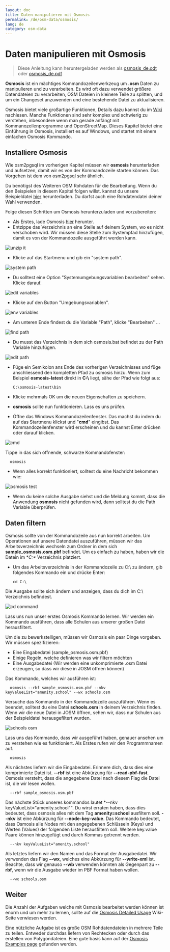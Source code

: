 ```yaml
---
layout: doc
title: Daten manipulieren mit Osmosis
permalink: /de/osm-data/osmosis/
lang: de
category: osm-data
---
```


Daten manipulieren mit Osmosis
===============================

> Diese Anleitung kann heruntergeladen werden als [osmosis_de.odt](/files/osmosis_de.odt) oder [osmosis_de.pdf](/files/osmosis_de.pdf)  

**Osmosis** ist ein mächtiges Kommandozeilenwerkzeug um **.osm** Daten zu manipulieren und zu verarbeiten. Es wird oft dazu verwendet größere Datendateien zu verarbeiten, OSM Dateien in kleinere Teile zu splitten, und um ein Changeset anzuwenden und eine bestehende Datei zu aktualisieren.  

Osmosis bietet viele großartige Funktionen, Details dazu kannst du im [Wiki](http://wiki.openstreetmap.org/wiki/Osmosis/Detailed_Usage_0.41) nachlesen. Manche Funktionen sind sehr komplex und schwierig zu verstehen, inbesondere wenn man gerade anfängt mit Kommanozeilenprogramme und OpenStreetMap. Dieses Kapitel bietet eine Einführung in Osmosis, installiert es auf Windows, und startet mit einem einfachen Osmosis Kommando.  

Installiere Osmosis
----------------

Wie osm2pgsql im vorherigen Kapitel müssen wir **osmosis** herunterladen und aufsetzen, damit wir es von der Kommandozeile starten können. Das Vorgehen ist dem von osm2pgsql sehr ähnlich.  

Du benötigst des Weiteren OSM Rohdaten für die Bearbeitung. Wenn du den Beispielen in diesem Kapitel folgen willst. kannst du unsere Beispieldatei [hier](/files/sample_osmosis.osm.pbf) herunterladen. Du darfst auch eine Rohdatendatei deiner Wahl verwenden.  

Folge diesen Schritten um Osmosis herunterzuladen und vorzubereiten:  

- Als Erstes, lade Osmosis [hier](http://bretth.dev.openstreetmap.org/osmosis-build/osmosis-latest.zip) herunter.  
- Entzippe das Verzeichnis an eine Stelle auf deinem System, wo es nicht verschoben wird. Wir müssen diese Stelle zum Systempfad hinzufügen, damit es von der Kommandozeile ausgeführt werden kann.  

![unzip it][]

- Klicke auf das Startmenu und gib ein "system path".  

![system path][]

- Du solltest eine Option "Systemumgebungsvariablen bearbeiten" sehen. Klicke darauf.  

![edit variables][]

- Klicke auf den Button "Umgebungsvariablen".  

![env variables][]

- Am unteren Ende findest du die Variable "Path", klicke "Bearbeiten" ...  

![find path][]

- Du musst das Verzeichnis in dem sich osmosis.bat befindet zu der Path Variable hinzufügen.  

![edit path][]

- Füge ein Semikolon ans Ende des vorherigen Verzeichnisses und füge  anschliessend den kompletten Pfad zu osmosis hinzu. Wenn zum Beispiel **osmosis-latest** direkt in **C:\\** liegt, sähe der Pfad wie folgt aus:  
	
      C:\osmosis-latest\bin

- Klicke mehrmals OK um die neuen Eigenschaften zu speichern.  
- **osmosis** sollte nun funktionieren. Lass es uns prüfen.  
- Öffne das Windows Kommandozeilenfenster. Das machst du indem du auf das Startmenu klickst und "**cmd**" eingibst. Das Kommandozeilenfenster wird erscheinen und du kannst Enter drücken oder darauf klicken.  

![cmd][]

Tippe in das sich öffnende, schwarze Kommandofenster:  

      osmosis

- Wenn alles korrekt funktioniert, solltest du eine Nachricht bekommen wie:  

![osmosis test][]

- Wenn du keine solche Ausgabe siehst und die Meldung kommt, dass die Anwendung **osmosis** nicht gefunden wird, dann solltest du die Path Variable überprüfen.  

Daten filtern
---------------

Osmosis sollte von der Kommandozeile aus nun korrekt arbeiten. Um Operationen auf unsere Datendatei auszuführen, müssen wir das Arbeitsverzeichnis wechseln zum Ordner in dem sich **sample_osmosis.osm.pbf** befindet. Um es einfach zu haben, haben wir die Datein im **C:\** Verzeichnis platziert.  

- Um das Arbeitsverzeichnis in der Kommandozeile zu C:\ zu ändern, gib folgendes Kommando ein und drücke Enter:  

      cd C:\
    
Die Ausgabe sollte sich ändern und anzeigen, dass du dich im C:\ Verzeichnis befindest.  

![cd command][]

Lass uns nun unser erstes Osmosis Kommando lernen. Wir werden ein Kommando ausführen, dass alle Schulen aus unserer großen Datei herausfiltert.  

Um die zu bewerkstelligen, müssen wir Osmosis ein paar Dinge vorgeben. Wir müssen spezifizieren:  

- Eine Eingabedatei (sample_osmosis.osm.pbf)  
- Einige Regeln, welche definieren was wir filtern möchten  
- Eine Ausgabedatei (Wir werden eine unkomprimierte .osm Datei erzeugen, so dass wir diese in JOSM öffnen können)  

Das Kommando, welches wir ausführen ist:  

      osmosis --rbf sample_osmosis.osm.pbf --nkv keyValueList="amenity.school" --wx schools.osm

Versuche das Kommando in der Kommandozeile auszuführen. Wenn es beendet, solltest du eine Datei **schools.osm** in deinem Verzeichnis finden. Wenn wir die neue Datei in JOSM öffnen, sehen wir, dass nur Schulen aus der Beispieldatei herausgefiltert wurden.  

![schools osm][]

Lass uns das Kommando, dass wir ausgeführt haben, genauer ansehen um zu verstehen wie es funktioniert. Als Erstes rufen wir den Programmnamen auf.

      osmosis

Als nächstes liefern wir die Eingabedatei. Erinnere dich, dass dies eine komprimierte Datei ist. **--rbf** ist eine Abkürzung für **--read-pbf-fast**. Osmosis versteht, dass die angegebene Datei nach diesem Flag die Datei ist, die wir lesen wollen.  

      --rbf sample_osmosis.osm.pbf

Das nächste Stück unseres kommandos lautet *--nkv keyValueList="amenity.school"". Du wirst erraten haben, dass dies bedeutet, dass osmosis alles mit dem Tag **amenity=school** ausfiltern soll. **--nkv** ist eine Abkürzung für **--node-key-value**. Das Kommando bedeutet, dass Osmosis alle Nodes mit den angegebenen Schlüsseln (Keys) und Werten (Values) der folgenden Liste herausfiltern soll. Weitere key.value Paare können hinzugefügt und durch Kommas getrennt werden.  

      --nkv keyValueList="amenity.school"

Als letztes liefern wir den Namen und das Format der Ausgabedatei. Wir verwenden das Flag **--wx**, welches eine Abkürzung für **--write-xml** ist. Beachte, dass wir genauso **--wb** verwenden könnten als Gegenpart zu **--rbf**, wenn wir die Ausgabe wieder im PBF Format haben wollen.  

      --wx schools.osm

Weiter
---------------

Die Anzahl der Aufgaben welche mit Osmosis bearbeitet werden können ist enorm und um mehr zu lernen, sollte auf die [Osmosis Detailed Usage](http://wiki.openstreetmap.org/wiki/Osmosis/Detailed_Usage_0.43) Wiki-Seite verwiesen werden.  

Eine nützliche Aufgabe ist es große OSM Rohdatendateien in mehrere Teile zu teilen. Entweder durchdas liefern von Rechtecken oder durch das erstellen von Polygondateien. Eine gute basis kann auf der [Osmosis Examples page](http://wiki.openstreetmap.org/wiki/Osmosis/Examples) gefunden werden.  

[unzip it]: /images/osm-data/unzip-it.png
[system path]: /images/osm-data/system-path.png
[edit variables]: /images/osm-data/edit-environment-variables.png
[env variables]: /images/osm-data/environment-variables.png
[find path]: /images/osm-data/find-path.png
[edit path]: /images/osm-data/edit-path-variable.png
[cmd]: /images/osm-data/cmd.png
[osmosis test]: /images/osm-data/osmosis-test.png
[cd command]: /images/osm-data/cd-command.png
[schools osm]: /images/osm-data/schools-osm.png



